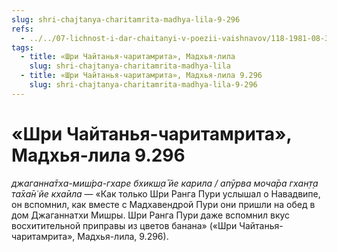 ```yaml
---
slug: shri-chajtanya-charitamrita-madhya-lila-9-296
refs:
  - ../../07-lichnost-i-dar-chaitanyi-v-poezii-vaishnavov/118-1981-08-31-c3-pochitanie-prasada-penie-i-tanets-kak-duhovnaya-praktika-yavlennaya-mahaprabhu.md
tags:
  - title: «Шри Чайтанья-чаритамрита», Мадхья-лила
    slug: shri-chajtanya-charitamrita-madhya-lila
  - title: «Шри Чайтанья-чаритамрита», Мадхья-лила 9.296
    slug: shri-chajtanya-charitamrita-madhya-lila-9-296
---
```


# «Шри Чайтанья-чаритамрита», Мадхья-лила 9.296

*джаганна̄тха-миш́ра-гхаре бхикш̣а̄ йе карила / апӯрва моча̄ра гхан̣т̣а та̄ха̄н̇ йе кха̄ила* — «Как только Шри Ранга Пури услышал о Навадвипе, он вспомнил, как вместе с Мадхавендрой Пури они пришли на обед в дом Джаганнатхи Мишры. Шри Ранга Пури даже вспомнил вкус восхитительной приправы из цветов банана» («Шри Чайтанья-чаритамрита», Мадхья-лила, 9.296).
